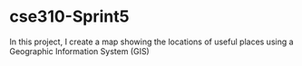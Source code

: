 # cse310-Sprint5
In this project, I create a map showing the locations of useful places using a Geographic Information System (GIS)
